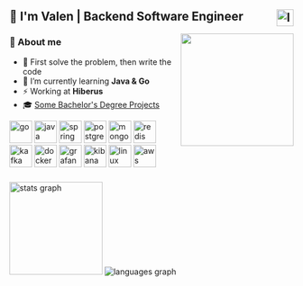 <h2>👋 I'm Valen | Backend Software Engineer
  <a href="https://www.linkedin.com/in/valrichter/" target="_blank">
    <img align="right" src="https://img.shields.io/static/v1?message=valrichter&logo=linkedin&label=&color=0077B5&logoColor=white&labelColor=gray&style=for-the-badge" height="30" alt="linkedin"  />
  </a> 
</h2>

<img align="right" width="200" src="https://github.com/user-attachments/assets/fe04fce5-7a97-484e-a992-27c69cf14011" />

<div>
  <div align="left">
    <h3>👾 About me</h3>
      <ul>
        <li>🎯 First solve the problem, then write the code
        <li>🌱 I’m currently learning <strong>Java & Go</strong>
        <li>⚡ Working at <strong>Hiberus</strong>
        <li>🎓 <a href="https://github.com/stars/valrichter/lists/bachelor-projects">Some Bachelor's Degree Projects</a>
      </ul>
  </div>
  
  <div>
    <img alt="go" width="40" src="https://cdn.simpleicons.org/go" />
    <img alt="java " width="40" src="https://cdn.jsdelivr.net/gh/devicons/devicon@latest/icons/java/java-plain.svg" />
    <img alt="spring" width="40" src="https://cdn.simpleicons.org/spring" />
    <img alt="postgresql" width="40" src="https://cdn.simpleicons.org/postgresql/4169E1" />
    <img alt="mongodb" width="40" src="https://cdn.simpleicons.org/mongodb/47A248" />
    <img alt="redis" width="40" src="https://devicon-website.vercel.app/api/redis/plain.svg?color=%23D82C20" />
    <img alt="kafka" width="40" src="https://cdn.simpleicons.org/apachekafka/506360" />
    <img alt="docker" width="40" src="https://cdn.simpleicons.org/docker" />
    <img alt="grafana" width="40" src="https://cdn.simpleicons.org/grafana" />
    <img alt="kibana" width="40" src="https://cdn.simpleicons.org/kibana" />
    <img alt="linux" width="40" src="https://cdn.simpleicons.org/linux" />
    <img alt="aws" width="40" src="https://cdn.jsdelivr.net/gh/devicons/devicon@latest/icons/amazonwebservices/amazonwebservices-plain-wordmark.svg" />
  </div>
</div>

###

<div align="left">
  <img src="https://github-readme-stats.vercel.app/api?username=valrichter&theme=tokyonight&show_icons=true&hide_border=true&count_private=true" height="165" alt="stats graph"  />
  <img src="https://github-readme-stats.vercel.app/api/top-langs?username=valrichter&locale=en&hide_title=false&layout=compact&card_width=320&langs_count=10&hide=html,jupyter%20notebook,PLpgSQL,makefile,css,csharp,shell,powershell,dockerfile&theme=tokyonight&hide_border=true&order=2" alt="languages graph"  />
</div>
